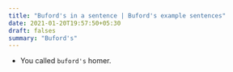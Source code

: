 ```yaml
---
title: "Buford's in a sentence | Buford's example sentences"
date: 2021-01-20T19:57:50+05:30
draft: falses
summary: "Buford's"
---
```

- You called `buford's` homer.
                 
